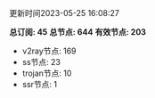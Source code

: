 更新时间2023-05-25 16:08:27

**总订阅: 45**
**总节点: 644**
**有效节点: 203**
- v2ray节点: 169
- ss节点: 23
- trojan节点: 10
- ssr节点: 1
